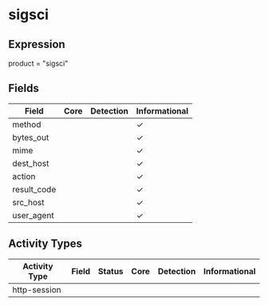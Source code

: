 sigsci
======

Expression
----------

product = "sigsci"

Fields
------

| Field       | Core | Detection | Informational |
| ----------- | ---- | --------- | ------------- |
| method      |      |           | &#10003;      |
| bytes_out   |      |           | &#10003;      |
| mime        |      |           | &#10003;      |
| dest_host   |      |           | &#10003;      |
| action      |      |           | &#10003;      |
| result_code |      |           | &#10003;      |
| src_host    |      |           | &#10003;      |
| user_agent  |      |           | &#10003;      |

Activity Types
--------------

| Activity Type | Field | Status | Core | Detection | Informational |
| ------------- | ----- | ------ | ---- | --------- | ------------- |
| http-session  |       |        |      |           |               |


